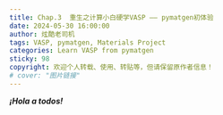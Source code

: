 ```yaml
---
title: Chap.3  重生之计算小白硬学VASP —— pymatgen初体验
date: 2024-05-30 16:00:00 
author: 炫酷老司机
tags: VASP, pymatgen, Materials Project
categories: Learn VASP from pymatgen
sticky: 98
copyright: 欢迎个人转载、使用、转贴等，但请保留原作者信息！
# cover: "图片链接"
---
```


***¡Hola a todos!***